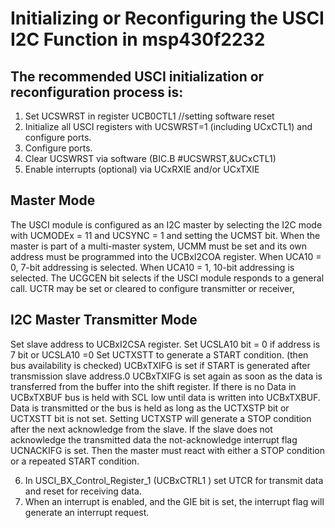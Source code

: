 # Initializing or Reconfiguring the USCI I2C Function in msp430f2232
## The recommended USCI initialization or reconfiguration process is:
1. Set UCSWRST  in register UCB0CTL1 			      //setting software reset
2. Initialize all USCI registers with UCSWRST=1 (including UCxCTL1) and configure ports.
3. Configure ports.
4. Clear UCSWRST via software (BIC.B #UCSWRST,&UCxCTL1)
5. Enable interrupts (optional) via UCxRXIE and/or UCxTXIE
## Master Mode
The USCI module is configured as an I2C master by selecting the I2C mode with UCMODEx = 11 and
UCSYNC = 1 and setting the UCMST bit. When the master is part of a multi-master system, UCMM must
be set and its own address must be programmed into the UCBxI2COA register. When UCA10 = 0, 7-bit
addressing is selected. When UCA10 = 1, 10-bit addressing is selected. The UCGCEN bit selects if the
USCI module responds to a general call. UCTR may be set or cleared to configure transmitter or receiver,

## I2C Master Transmitter Mode

Set slave address to UCBxI2CSA register.
Set UCSLA10 bit = 0 if address is 7 bit or UCSLA10 =0
Set UCTXSTT to generate a START condition. (then bus availability is checked)
UCBxTXIFG is set if START is generated after transmission slave address.0
UCBxTXIFG is set again as soon as the data is transferred from the buffer into the shift register. If there is no Data in UCBxTXBUF bus is held with SCL low until data is written into UCBxTXBUF. Data is transmitted or the bus is held as long as the UCTXSTP bit or UCTXSTT bit is not set.
Setting UCTXSTP will generate a STOP condition after the next acknowledge from the slave.
If the slave does not acknowledge the transmitted data the not-acknowledge interrupt flag UCNACKIFG is set. Then the master must react with either a STOP condition or a repeated START condition.


6. In USCI_BX_Control_Register_1 (UCBxCTRL1 ) set UTCR for transmit data and reset for receiving data.
7. When an interrupt is enabled, and the GIE bit is set, the interrupt flag will generate an interrupt request.

